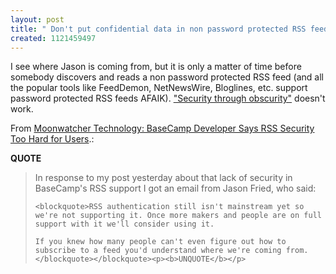 ```yaml
---
layout: post
title: " Don't put confidential data in non password protected RSS feeds"
created: 1121459497
---
```

<p>I see where Jason is coming from, but it is only a matter of time before somebody discovers and reads a non password protected RSS feed (and all the popular tools like FeedDemon, NetNewsWire, Bloglines, etc. support password protected RSS feeds AFAIK). <a href="http://en.wikipedia.org/wiki/Security_through_obscurity">"Security through obscurity"</a> doesn't work.</p>

<p>From <a href="http://globelogger.com/item.php?id=432">Moonwatcher Technology: BaseCamp Developer Says RSS Security Too Hard for Users</a>.:</p>
<p><b>QUOTE</b></p><blockquote>In response to my post yesterday about that lack of security in BaseCamp's RSS support I got an email from Jason Fried, who said:

    <blockquote>RSS authentication still isn't mainstream yet so we're not supporting it. Once more makers and people are on full support with it we'll consider using it.

    If you knew how many people can't even figure out how to subscribe to a feed you'd understand where we're coming from.</blockquote></blockquote><p><b>UNQUOTE</b></p>



